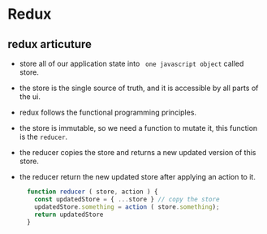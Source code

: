 # Redux

## redux articuture

- store all of our application state into ` one javascript object` called store.
- the store is the single source of truth, and it is accessible by all parts of the ui.
- redux follows the functional programming principles.
- the store is immutable, so we need a function to mutate it, this function is the `reducer`.
- the reducer copies the store and returns a new updated version of this store.
- the reducer return the new updated store  after applying an action to it.

  ```js
    function reducer ( store, action ) {
      const updatedStore = { ...store } // copy the store
      updatedStore.something = action ( store.something);
      return updatedStore
    }
  ```
